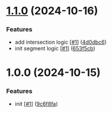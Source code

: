 # [1.1.0](https://github.com/d3p1/segment-intersection/compare/v1.0.0...v1.1.0) (2024-10-16)


### Features

* add intersection logic [[#1](https://github.com/d3p1/segment-intersection/issues/1)] ([4d0dbc6](https://github.com/d3p1/segment-intersection/commit/4d0dbc683545ef83ca270fa30c7b780f2cccb4a7))
* init segment logic [[#1](https://github.com/d3p1/segment-intersection/issues/1)] ([653f5cb](https://github.com/d3p1/segment-intersection/commit/653f5cb1000836bb9c3bdc8fd435cc97410cdc32))

# 1.0.0 (2024-10-15)


### Features

* init [[#1](https://github.com/d3p1/segment-intersection/issues/1)] ([9c6f8fa](https://github.com/d3p1/segment-intersection/commit/9c6f8fa9fdf98025dbc13110f157cf51d2472f84))
